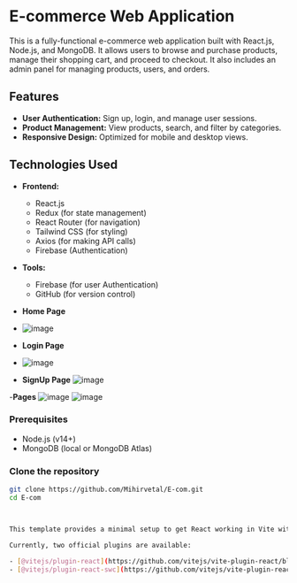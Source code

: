 # E-commerce Web Application

This is a fully-functional e-commerce web application built with React.js, Node.js, and MongoDB. It allows users to browse and purchase products, manage their shopping cart, and proceed to checkout. It also includes an admin panel for managing products, users, and orders.

## Features

- **User Authentication:** Sign up, login, and manage user sessions.
- **Product Management:** View products, search, and filter by categories.
- **Responsive Design:** Optimized for mobile and desktop views.

## Technologies Used

- **Frontend:**
  - React.js
  - Redux (for state management)
  - React Router (for navigation)
  - Tailwind CSS (for styling)
  - Axios (for making API calls)
  - Firebase (Authentication)


- **Tools:**
  - Firebase (for user Authentication)
  - GitHub (for version control)

- **Home Page**
- ![image](https://github.com/user-attachments/assets/2ef2a02e-6db4-4c7e-9b04-445f699c1ae4)


- **Login Page**
- ![image](https://github.com/user-attachments/assets/31780a70-bebe-47bb-9bfc-7ef0c8af13b6)

- **SignUp Page**
![image](https://github.com/user-attachments/assets/f1305df5-fccd-47ca-8b59-67cfb1de90d6)

-**Pages**
![image](https://github.com/user-attachments/assets/1741baf4-9ed7-41fa-9f9d-78bfc34f72aa)
![image](https://github.com/user-attachments/assets/9d1afb40-bf9c-48db-be4f-bc1c51b5eda3)


### Prerequisites

- Node.js (v14+)
- MongoDB (local or MongoDB Atlas)

### Clone the repository

```bash
git clone https://github.com/Mihirvetal/E-com.git
cd E-com



This template provides a minimal setup to get React working in Vite with HMR and some ESLint rules.

Currently, two official plugins are available:

- [@vitejs/plugin-react](https://github.com/vitejs/vite-plugin-react/blob/main/packages/plugin-react/README.md) uses [Babel](https://babeljs.io/) for Fast Refresh
- [@vitejs/plugin-react-swc](https://github.com/vitejs/vite-plugin-react-swc) uses [SWC](https://swc.rs/) for Fast Refresh
